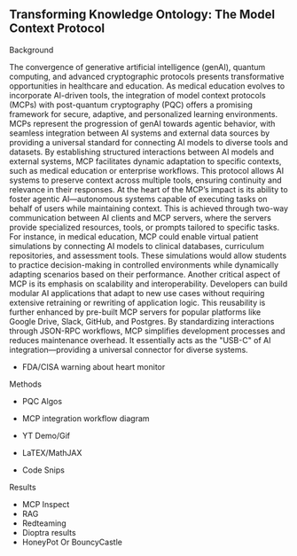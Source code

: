 <!-- /qompassai/tko/README.md                           -->
<!-- Qompass AI TKO Manuscript                          -->
<!-- Copyright (C) 2025 Qompass AI, All rights reserved -->
<!-------------------------------------------------------->


## Transforming Knowledge Ontology: The Model Context Protocol

Background

The convergence of generative artificial intelligence (genAI), quantum computing, and advanced cryptographic protocols
presents transformative opportunities in healthcare and education. As medical education evolves to incorporate AI-driven
tools, the integration of model context protocols (MCPs) with post-quantum cryptography (PQC) offers a promising
framework for secure, adaptive, and personalized learning environments. MCPs represent the progression of genAI towards
agentic behavior, with seamless integration between AI systems and external data sources by providing a universal
standard for connecting AI models to diverse tools and datasets. By establishing structured interactions between AI
models and external systems, MCP facilitates dynamic adaptation to specific contexts, such as medical education or
enterprise workflows. This protocol allows AI systems to preserve context across multiple tools, ensuring continuity and
relevance in their responses. At the heart of the MCP’s impact is its ability to foster agentic AI—autonomous systems
capable of executing tasks on behalf of users while maintaining context. This is achieved through two-way communication
between AI clients and MCP servers, where the servers provide specialized resources, tools, or prompts tailored to
specific tasks. For instance, in medical education, MCP could enable virtual patient simulations by connecting AI models
to clinical databases, curriculum repositories, and assessment tools. These simulations would allow students to practice
decision-making in controlled environments while dynamically adapting scenarios based on their performance. Another
critical aspect of MCP is its emphasis on scalability and interoperability. Developers can build modular AI applications
that adapt to new use cases without requiring extensive retraining or rewriting of application logic. This reusability
is further enhanced by pre-built MCP servers for popular platforms like Google Drive, Slack, GitHub, and Postgres. By
standardizing interactions through JSON-RPC workflows, MCP simplifies development processes and reduces maintenance
overhead. It essentially acts as the "USB-C" of AI integration—providing a universal connector for diverse systems.


* FDA/CISA warning about heart monitor

Methods

* PQC Algos

* MCP integration workflow diagram

* YT Demo/Gif

* LaTEX/MathJAX

* Code Snips

Results

* MCP Inspect
* RAG
* Redteaming
* Dioptra results
* HoneyPot Or BouncyCastle
